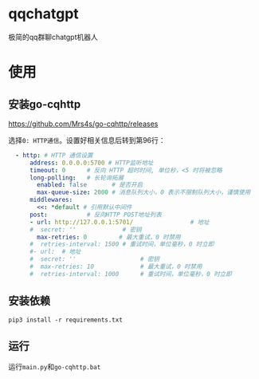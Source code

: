 # qqchatgpt
极简的qq群聊chatgpt机器人

# 使用

## 安装go-cqhttp

https://github.com/Mrs4s/go-cqhttp/releases

选择`0: HTTP通信`。设置好相关信息后转到第96行：

```yaml
  - http: # HTTP 通信设置
      address: 0.0.0.0:5700 # HTTP监听地址
      timeout: 0      # 反向 HTTP 超时时间, 单位秒，<5 时将被忽略
      long-polling:   # 长轮询拓展
        enabled: false       # 是否开启
        max-queue-size: 2000 # 消息队列大小，0 表示不限制队列大小，谨慎使用
      middlewares:
        <<: *default # 引用默认中间件
      post:           # 反向HTTP POST地址列表
      - url: http://127.0.0.1:5701/                # 地址
      #  secret: ''             # 密钥
        max-retries: 0         # 最大重试，0 时禁用
      #  retries-interval: 1500 # 重试时间，单位毫秒，0 时立即
      #- url:  # 地址
      #  secret: ''                  # 密钥
      #  max-retries: 10             # 最大重试，0 时禁用
      #  retries-interval: 1000      # 重试时间，单位毫秒，0 时立即
```

## 安装依赖

`pip3 install -r requirements.txt`

## 运行

运行`main.py`和`go-cqhttp.bat`

